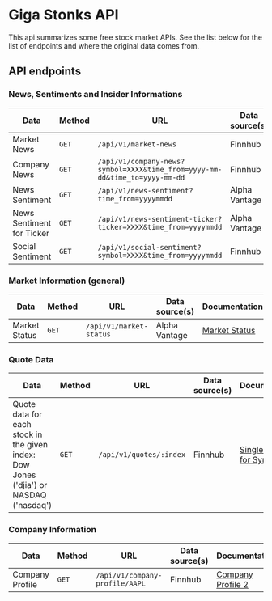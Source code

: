 # Giga Stonks API

This api summarizes some free stock market APIs. See the list below for the list of endpoints and where the original data comes from.

## API endpoints

### News, Sentiments and Insider Informations

| Data                      | Method | URL                                                                    | Data source(s) | Documentation                                                               |
| ------------------------- | ------ | ---------------------------------------------------------------------- | -------------- | --------------------------------------------------------------------------- |
| Market News               | `GET`  | `/api/v1/market-news`                                                  | Finnhub        | [Market News](https://finnhub.io/docs/api/market-news)                      |
| Company News              | `GET`  | `/api/v1/company-news?symbol=XXXX&time_from=yyyy-mm-dd&time_to=yyyy-mm-dd` | Finnhub        | [Company News](https://finnhub.io/docs/api/company-news)                    |
| News Sentiment            | `GET`  | `/api/v1/news-sentiment?time_from=yyyymmdd`                            | Alpha Vantage  | [News Sentiment](https://www.alphavantage.co/documentation/#news-sentiment) |
| News Sentiment for Ticker | `GET`  | `/api/v1/news-sentiment-ticker?ticker=XXXX&time_from=yyyymmdd`         | Alpha Vantage  | [News Sentiment](https://www.alphavantage.co/documentation/#news-sentiment) |
| Social Sentiment          | `GET`  | `/api/v1/social-sentiment?symbol=XXXX&time_from=yyyymmdd`              | Finnhub        | [Social Sentiment](https://finnhub.io/docs/api/social-sentiment)            |


### Market Information (general)

| Data          | Method | URL                     | Data source(s) | Documentation                                                             |
| ------------- | ------ | ----------------------- | -------------- | ------------------------------------------------------------------------- |
| Market Status | `GET`  | `/api/v1/market-status` | Alpha Vantage  | [Market Status](https://www.alphavantage.co/documentation/#market-status) |


### Quote Data

| Data                                                                                  | Method | URL                     | Data source(s) | Documentation                                                |
| ------------------------------------------------------------------------------------- | ------ | ----------------------- | -------------- | ------------------------------------------------------------ |
| Quote data for each stock in the given index: Dow Jones ('djia') or NASDAQ ('nasdaq') | `GET`  | `/api/v1/quotes/:index` | Finnhub        | [Single Quote for Symbol](https://finnhub.io/docs/api/quote) |

### Company Information

| Data            | Method | URL                            | Data source(s) | Documentation                                                     |
| --------------- | ------ | ------------------------------ | -------------- | ----------------------------------------------------------------- |
| Company Profile | `GET`  | `/api/v1/company-profile/AAPL` | Finnhub        | [Company Profile 2](https://finnhub.io/docs/api/company-profile2) |
